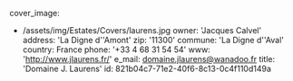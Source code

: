 cover_image:
  - /assets/img/Estates/Covers/laurens.jpg
owner: 'Jacques Calvel'
address: 'La Digne d''Amont'
zip: '11300'
commune: 'La Digne d''Aval'
country: France
phone: '+33 4 68 31 54 54'
www: 'http://www.jlaurens.fr/'
e_mail: domaine.jlaurens@wanadoo.fr
title: 'Domaine J. Laurens'
id: 821b04c7-71e2-40f6-8c13-0c4f110d149a
